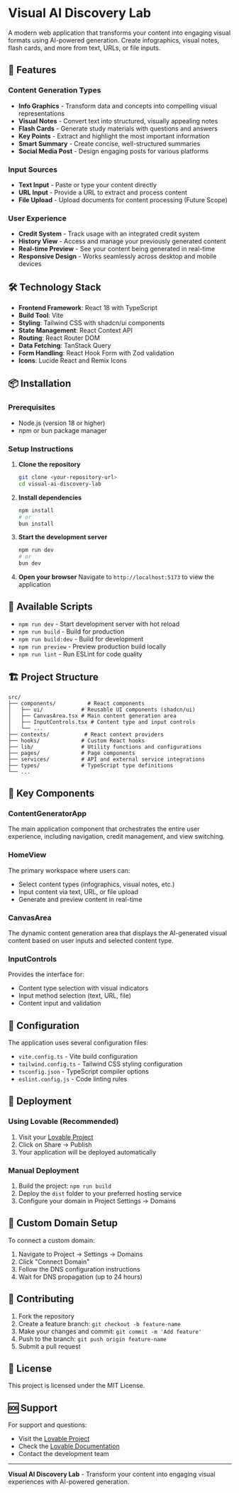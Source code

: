 # Visual AI Discovery Lab

A modern web application that transforms your content into engaging visual formats using AI-powered generation. Create infographics, visual notes, flash cards, and more from text, URLs, or file inputs.

## 🚀 Features

### Content Generation Types
- **Info Graphics** - Transform data and concepts into compelling visual representations
- **Visual Notes** - Convert text into structured, visually appealing notes
- **Flash Cards** - Generate study materials with questions and answers
- **Key Points** - Extract and highlight the most important information
- **Smart Summary** - Create concise, well-structured summaries
- **Social Media Post** - Design engaging posts for various platforms

### Input Sources
- **Text Input** - Paste or type your content directly
- **URL Input** - Provide a URL to extract and process content
- **File Upload** - Upload documents for content processing (Future Scope)

### User Experience
- **Credit System** - Track usage with an integrated credit system
- **History View** - Access and manage your previously generated content
- **Real-time Preview** - See your content being generated in real-time
- **Responsive Design** - Works seamlessly across desktop and mobile devices

## 🛠️ Technology Stack

- **Frontend Framework**: React 18 with TypeScript
- **Build Tool**: Vite
- **Styling**: Tailwind CSS with shadcn/ui components
- **State Management**: React Context API
- **Routing**: React Router DOM
- **Data Fetching**: TanStack Query
- **Form Handling**: React Hook Form with Zod validation
- **Icons**: Lucide React and Remix Icons

## 📦 Installation

### Prerequisites
- Node.js (version 18 or higher)
- npm or bun package manager

### Setup Instructions

1. **Clone the repository**
   ```bash
   git clone <your-repository-url>
   cd visual-ai-discovery-lab
   ```

2. **Install dependencies**
   ```bash
   npm install
   # or
   bun install
   ```

3. **Start the development server**
   ```bash
   npm run dev
   # or
   bun dev
   ```

4. **Open your browser**
   Navigate to `http://localhost:5173` to view the application

## 🚀 Available Scripts

- `npm run dev` - Start development server with hot reload
- `npm run build` - Build for production
- `npm run build:dev` - Build for development
- `npm run preview` - Preview production build locally
- `npm run lint` - Run ESLint for code quality

## 🏗️ Project Structure

```
src/
├── components/          # React components
│   ├── ui/            # Reusable UI components (shadcn/ui)
│   ├── CanvasArea.tsx # Main content generation area
│   ├── InputControls.tsx # Content type and input controls
│   └── ...
├── contexts/           # React context providers
├── hooks/             # Custom React hooks
├── lib/               # Utility functions and configurations
├── pages/             # Page components
├── services/          # API and external service integrations
├── types/             # TypeScript type definitions
└── ...
```

## 🎨 Key Components

### ContentGeneratorApp
The main application component that orchestrates the entire user experience, including navigation, credit management, and view switching.

### HomeView
The primary workspace where users can:
- Select content types (infographics, visual notes, etc.)
- Input content via text, URL, or file upload
- Generate and preview content in real-time

### CanvasArea
The dynamic content generation area that displays the AI-generated visual content based on user inputs and selected content type.

### InputControls
Provides the interface for:
- Content type selection with visual indicators
- Input method selection (text, URL, file)
- Content input and validation

## 🔧 Configuration

The application uses several configuration files:

- `vite.config.ts` - Vite build configuration
- `tailwind.config.ts` - Tailwind CSS styling configuration
- `tsconfig.json` - TypeScript compiler options
- `eslint.config.js` - Code linting rules

## 🚀 Deployment

### Using Lovable (Recommended)
1. Visit your [Lovable Project](https://lovable.dev/projects/2cfe9f9b-e3bc-4949-9b82-0c9cb43c4339)
2. Click on Share → Publish
3. Your application will be deployed automatically

### Manual Deployment
1. Build the project: `npm run build`
2. Deploy the `dist` folder to your preferred hosting service
3. Configure your domain in Project Settings → Domains

## 🔗 Custom Domain Setup

To connect a custom domain:
1. Navigate to Project → Settings → Domains
2. Click "Connect Domain"
3. Follow the DNS configuration instructions
4. Wait for DNS propagation (up to 24 hours)

## 🤝 Contributing

1. Fork the repository
2. Create a feature branch: `git checkout -b feature-name`
3. Make your changes and commit: `git commit -m 'Add feature'`
4. Push to the branch: `git push origin feature-name`
5. Submit a pull request

## 📝 License

This project is licensed under the MIT License.

## 🆘 Support

For support and questions:
- Visit the [Lovable Project](https://lovable.dev/projects/2cfe9f9b-e3bc-4949-9b82-0c9cb43c4339)
- Check the [Lovable Documentation](https://docs.lovable.dev)
- Contact the development team

---

**Visual AI Discovery Lab** - Transform your content into engaging visual experiences with AI-powered generation.
